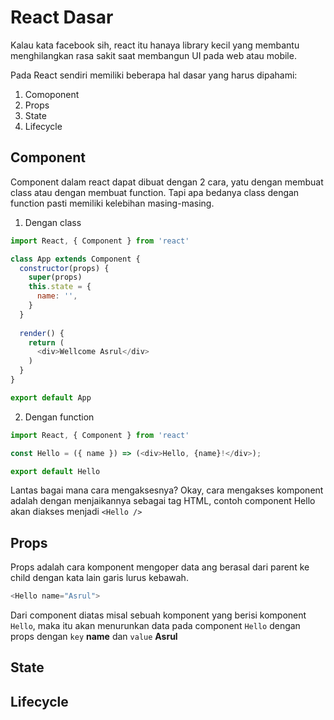 # React Dasar

Kalau kata facebook sih, react itu hanaya library kecil yang membantu menghilangkan rasa sakit saat membangun UI pada web atau mobile.

Pada React sendiri memiliki beberapa hal dasar yang harus dipahami:
1. Comoponent
2. Props
3. State
4. Lifecycle

## Component
Component dalam react dapat dibuat dengan 2 cara, yatu dengan membuat class atau dengan membuat function. Tapi apa bedanya class dengan function pasti memiliki kelebihan masing-masing.

1. Dengan class

```javascript
import React, { Component } from 'react'

class App extends Component {
  constructor(props) {
    super(props)
    this.state = {
      name: '',
    }
  }
  
  render() {
    return (
      <div>Wellcome Asrul</div>
    )
  }
}

export default App
```

2. Dengan function

```javascript
import React, { Component } from 'react'

const Hello = ({ name }) => (<div>Hello, {name}!</div>);

export default Hello
```

Lantas bagai mana cara mengaksesnya?
Okay, cara mengakses komponent adalah dengan menjaikannya sebagai tag HTML, contoh component Hello akan diakses menjadi `<Hello />`

## Props
Props adalah cara komponent mengoper data ang berasal dari parent ke child dengan kata lain garis lurus kebawah.

```javascript
<Hello name="Asrul">
```
Dari component diatas misal sebuah komponent yang berisi komponent `Hello`, maka itu akan menurunkan data pada component `Hello` dengan props dengan `key` **name** dan `value` **Asrul**

## State
## Lifecycle
